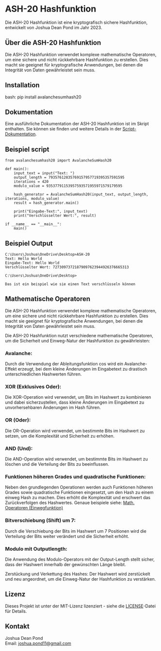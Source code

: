 # ASH-20 Hashfunktion

Die ASH-20 Hashfunktion ist eine kryptografisch sichere Hashfunktion, entwickelt von Joshua Dean Pond im Jahr 2023. 

## Über die ASH-20 Hashfunktion

Die ASH-20 Hashfunktion verwendet komplexe mathematische Operatoren, um eine sichere und nicht rückkehrbare Hashfunktion zu erstellen. Dies macht sie geeignet für kryptografische Anwendungen, bei denen die Integrität von Daten gewährleistet sein muss.

## Installation

bash: pip install avalanchesumhash20

## Dokumentation

Eine ausführliche Dokumentation der ASH-20 Hashfunktion ist im Skript enthalten. Sie können sie finden und weitere Details in der [Script-Dokumentation](
avalanchesumhash20/docs/script_documentation.pdf).


## Beispiel script
```
from avalanchesumhash20 import AvalancheSumHash20

def main():
    input_text = input("Text: ")
    output_length = 79357612835769157957719395357591595
    iterations = 420
    modulo_value = 93537791153957593571955971579179595

    hash_generator = AvalancheSumHash20(input_text, output_length, iterations, modulo_value)
    result = hash_generator.main()

    print("Eingabe-Text:", input_text)
    print("Verschlüsselter Wert:", result)

if __name__ == "__main__":
    main()
```
## Beispiel Output
```
C:\Users\Joshua\OneDrive\Desktop>ASH-20
Text: Hello World
Eingabe-Text: Hello World
Verschlüsselter Wert: 72730973721879097623944926376665313

C:\Users\Joshua\OneDrive\Desktop>

Das ist ein beispiel wie sie einen Text verschlüsseln können
```

## Mathematische Operatoren
Die ASH-20 Hashfunktion verwendet komplexe mathematische Operatoren, um eine sichere und nicht rückkehrbare Hashfunktion zu erstellen. Dies macht sie geeignet für kryptografische Anwendungen, bei denen die Integrität von Daten gewährleistet sein muss.

Die ASH-20 Hashfunktion nutzt verschiedene mathematische Operatoren, um die Sicherheit und Einweg-Natur der Hashfunktion zu gewährleisten:

### Avalanche: 
Durch die Verwendung der Ableitungsfunktion cos wird ein Avalanche-Effekt erzeugt, bei dem kleine Änderungen im Eingabetext zu drastisch unterschiedlichen Hashwerten führen.

### XOR (Exklusives Oder): 
Die XOR-Operation wird verwendet, um Bits im Hashwert zu kombinieren und dabei sicherzustellen, dass kleine Änderungen im Eingabetext zu unvorhersehbaren Änderungen im Hash führen.

### OR (Oder):
Die OR-Operation wird verwendet, um bestimmte Bits im Hashwert zu setzen, um die Komplexität und Sicherheit zu erhöhen.

### AND (Und):
Die AND-Operation wird verwendet, um bestimmte Bits im Hashwert zu löschen und die Verteilung der Bits zu beeinflussen.

### Funktionen höheren Grades und quadratische Funktionen:
Neben den grundlegenden Operationen werden auch Funktionen höheren Grades sowie quadratische Funktionen eingesetzt, um den Hash zu einem einweg Hash zu machen. Dies erhöht die Komplexität und erschwert das Zurückverfolgen des Hashwertes. Genaue beispiele siehe: [Math. Operatoren (Einwegfunktion)](avalanchesumhash20/docs/Einwegfunktion.pdf)

### Bitverschiebung (Shift) um 7:
Durch die Verschiebung der Bits im Hashwert um 7 Positionen wird die Verteilung der Bits weiter verändert und die Sicherheit erhöht.

### Modulo mit Outputlength:
Die Anwendung des Modulo-Operators mit der Output-Length stellt sicher, dass der Hashwert innerhalb der gewünschten Länge bleibt.

Zerstückung und Verkettung des Hashes: Der Hashwert wird zerstückelt und neu angeordnet, um die Einweg-Natur der Hashfunktion zu verstärken.

## Lizenz

Dieses Projekt ist unter der MIT-Lizenz lizenziert - siehe die [LICENSE](LICENSE)-Datei für Details.

## Kontakt

Joshua Dean Pond  
Email: joshua.pond11@gmail.com
